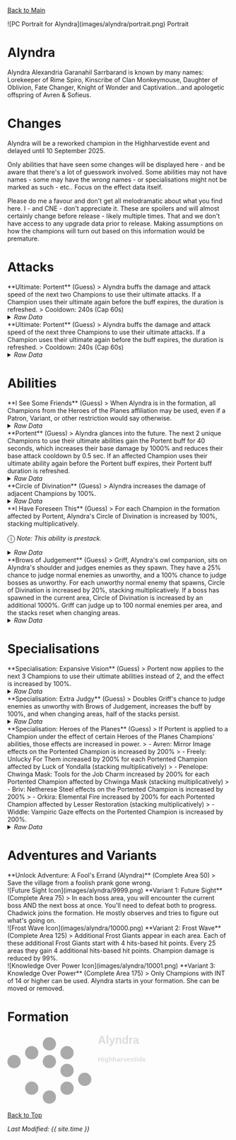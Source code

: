 [Back to Main](index.md)

<span class="championPortraitsRow">
    <span class="championPortraitsColumn">
        <span class="championPortraitsImage">
            ![PC Portrait for Alyndra](images/alyndra/portrait.png)
        </span>
        <span>
            Portrait
        </span>
    </span>
</span>

# Alyndra

Alyndra Alexandria Garanahil Sarrbarand is known by many names: Lorekeeper of Rime Spiro, Kinscribe of Clan Monkeymouse, Daughter of Oblivion, Fate Changer, Knight of Wonder and Captivation...and apologetic offspring of Avren & Sofieus.

# Changes

Alyndra will be a reworked champion in the Highharvestide event and delayed until 10 September 2025.

Only abilities that have seen some changes will be displayed here - and be aware that there's a lot of guesswork involved. Some abilities may not have names - some may have the *wrong* names - or specialisations might not be marked as such - etc.. Focus on the effect data itself.

Please do me a favour and don't get all melodramatic about what you find here. I - and CNE - don't appreciate it. These are spoilers and will almost certainly change before release - likely multiple times. That and we don't have access to any upgrade data prior to release. Making assumptions on how the champions will turn out based on this information would be premature.

# Attacks

<div markdown="1" class="abilityBorder"><div markdown="1" class="abilityBorderInner">
**Ultimate: Portent** (Guess)
> Alyndra buffs the damage and attack speed of the next two Champions to use their ultimate attacks. If a Champion uses their ultimate again before the buff expires, the duration is refreshed.  
> Cooldown: 240s (Cap 60s)
<details><summary><em>Raw Data</em></summary>
<p>
<pre>
{
    "id": 898,
    "name": "Portent",
    "description": "Alyndra buffs the damage and attack speed of the next two Champions to use their ultimate attacks.",
    "long_description": "Alyndra buffs the damage and attack speed of the next two Champions to use their ultimate attacks. If a Champion uses their ultimate again before the buff expires, the duration is refreshed.",
    "graphic_id": 27187,
    "target": "none",
    "num_targets": 0,
    "aoe_radius": 0,
    "damage_modifier": 0,
    "cooldown": 240,
    "animations": [
        {
            "type": "ultimate_attack",
            "ultimate": "alyndra_v2",
            "animation_sequence_name": "ultimate",
            "no_damage_display": true
        }
    ],
    "tags": [
        "ultimate"
    ],
    "damage_types": []
}
</pre>
</p>
</details>
</div></div>

<div markdown="1" class="abilityBorder"><div markdown="1" class="abilityBorderInner">
**Ultimate: Portent** (Guess)
> Alyndra buffs the damage and attack speed of the next three Champions to use their ultimate attacks. If a Champion uses their ultimate again before the buff expires, the duration is refreshed.  
> Cooldown: 240s (Cap 60s)
<details><summary><em>Raw Data</em></summary>
<p>
<pre>
{
    "id": 899,
    "name": "Portent",
    "description": "Alyndra buffs the damage and attack speed of the next three Champions to use their ultimate attacks.",
    "long_description": "Alyndra buffs the damage and attack speed of the next three Champions to use their ultimate attacks. If a Champion uses their ultimate again before the buff expires, the duration is refreshed.",
    "graphic_id": 27187,
    "target": "none",
    "num_targets": 0,
    "aoe_radius": 0,
    "damage_modifier": 0,
    "cooldown": 240,
    "animations": [
        {
            "type": "ultimate_attack",
            "ultimate": "alyndra_v2",
            "animation_sequence_name": "ultimate",
            "no_damage_display": true
        }
    ],
    "tags": [
        "ultimate"
    ],
    "damage_types": []
}
</pre>
</p>
</details>
</div></div>

# Abilities

<div markdown="1" class="abilityBorder"><div markdown="1" class="abilityBorderInner">
**I See Some Friends** (Guess)
> When Alyndra is in the formation, all Champions from the Heroes of the Planes affiliation may be used, even if a Patron, Variant, or other restriction would say otherwise.
<details><summary><em>Raw Data</em></summary>
<p>
<pre>
{
    "id": 2430,
    "flavour_text": "",
    "description": {
        "desc": "When Alyndra is in the formation, all Champions from the Heroes of the Planes affiliation may be used, even if a Patron, Variant, or other restriction would say otherwise."
    },
    "effect_keys": [
        {
            "off_when_benched": true,
            "effect_string": "force_allow_hero_by_tag",
            "tag": "planes"
        }
    ],
    "requirements": "",
    "graphic_id": 0,
    "large_graphic_id": 0,
    "properties": {
        "is_formation_ability": true,
        "formation_circle_icon": false,
        "retain_on_slot_changed": true,
        "show_incoming": false
    }
}
</pre>
</p>
</details>
</div></div>

<div markdown="1" class="abilityBorder"><div markdown="1" class="abilityBorderInner">
**Portent** (Guess)
> Alyndra glances into the future. The next 2 unique Champions to use their ultimate abilities gain the Portent buff for 40 seconds, which increases their base damage by 1000% and reduces their base attack cooldown by 0.5 sec. If an affected Champion uses their ultimate ability again before the Portent buff expires, their Portent buff duration is refreshed.
<details><summary><em>Raw Data</em></summary>
<p>
<pre>
{
    "id": 2437,
    "flavour_text": "",
    "description": {
        "desc": "Alyndra glances into the future. The next $portent_number unique Champions to use their ultimate abilities gain the Portent buff for $portent_time seconds, which increases their base damage by $amount% and reduces their base attack cooldown by 0.5 sec. If an affected Champion uses their ultimate ability again before the Portent buff expires, their Portent buff duration is refreshed."
    },
    "effect_keys": [
        {
            "effect_string": "alyndra_portent_v2,1000",
            "portent_time": 40,
            "portent_number": 2,
            "applied_effect_id_to_portented": 2439,
            "off_when_benched": true
        },
        {
            "effect_string": "set_ultimate_attack,898"
        }
    ],
    "requirements": "",
    "graphic_id": 27187,
    "large_graphic_id": 27187,
    "properties": {
        "is_formation_ability": true,
        "owner_use_outgoing_description": true,
        "indexed_effect_properties": true,
        "per_effect_index_bonuses": true,
        "retain_on_slot_changed": true,
        "default_bonus_index": 0
    }
}
</pre>
</p>
</details>
</div></div>

<div markdown="1" class="abilityBorder"><div markdown="1" class="abilityBorderInner">
**Circle of Divination** (Guess)
> Alyndra increases the damage of adjacent Champions by 100%.
<details><summary><em>Raw Data</em></summary>
<p>
<pre>
{
    "id": 2431,
    "flavour_text": "",
    "description": {
        "desc": "Alyndra increases the damage of adjacent Champions by $amount%."
    },
    "effect_keys": [
        {
            "effect_string": "hero_dps_multiplier_mult,100",
            "off_when_benched": true,
            "targets": [
                "adj"
            ]
        }
    ],
    "requirements": "",
    "graphic_id": 27170,
    "large_graphic_id": 27163,
    "properties": {
        "is_formation_ability": true,
        "owner_use_outgoing_description": true,
        "indexed_effect_properties": true,
        "per_effect_index_bonuses": true,
        "default_bonus_index": 0
    }
}
</pre>
</p>
</details>
</div></div>

<div markdown="1" class="abilityBorder"><div markdown="1" class="abilityBorderInner">
**I Have Foreseen This** (Guess)
> For each Champion in the formation affected by Portent, Alyndra's Circle of Divination is increased by 100%, stacking multiplicatively.

<span style="font-size:1.2em;">ⓘ</span> *Note: This ability is prestack.*
<details><summary><em>Raw Data</em></summary>
<p>
<pre>
{
    "id": 2432,
    "flavour_text": "",
    "description": {
        "desc": "For each Champion in the formation affected by Portent, Alyndra's Circle of Divination is increased by $amount%, stacking multiplicatively."
    },
    "effect_keys": [
        {
            "effect_string": "pre_stack,100",
            "skip_effect_key_desc": true
        },
        {
            "effect_string": "buff_upgrade,100,17746",
            "amount_expr": "upgrade_amount(17747,0)",
            "amount_func": "mult",
            "stack_func": "per_hero_attribute",
            "per_hero_expr": "HasEffect(`alyndra_portented_v2`)",
            "amount_updated_listeners": [
                "slot_changed",
                "effect_key_changed"
            ]
        }
    ],
    "requirements": "",
    "graphic_id": 27171,
    "large_graphic_id": 27164,
    "properties": {
        "is_formation_ability": true,
        "owner_use_outgoing_description": true,
        "indexed_effect_properties": true,
        "per_effect_index_bonuses": true,
        "default_bonus_index": 0
    }
}
</pre>
</p>
</details>
</div></div>

<div markdown="1" class="abilityBorder"><div markdown="1" class="abilityBorderInner">
**Brows of Judgement** (Guess)
> Griff, Alyndra's owl companion, sits on Alyndra's shoulder and judges enemies as they spawn. They have a 25% chance to judge normal enemies as unworthy, and a 100% chance to judge bosses as unworthy. For each unworthy normal enemy that spawns, Circle of Divination is increased by 20%, stacking multiplicatively. If a boss has spawned in the current area, Circle of Divination is increased by an additional 1000%. Griff can judge up to 100 normal enemies per area, and the stacks reset when changing areas.
<details><summary><em>Raw Data</em></summary>
<p>
<pre>
{
    "id": 2433,
    "flavour_text": "",
    "description": {
        "desc": "Griff, Alyndra's owl companion, sits on Alyndra's shoulder and judges enemies as they spawn. They have a $amount% chance to judge normal enemies as unworthy, and a 100% chance to judge bosses as unworthy. For each unworthy normal enemy that spawns, Circle of Divination is increased by $(not_buffed amount___2)%, stacking multiplicatively. If a boss has spawned in the current area, Circle of Divination is increased by an additional $amount___3%. Griff can judge up to $max_stacks___2 normal enemies per area, and the stacks reset when changing areas."
    },
    "effect_keys": [
        {
            "effect_string": "alyndra_brows_of_judgement,25",
            "off_when_benched": true,
            "half_stacks_persist": false,
            "comment": "amount is chance to apply to non-boss, otherwise, it's 100",
            "applied_effect_to_monster": {
                "effect_string": "alyndra_judged",
                "active_graphic_id": 9965,
                "active_graphic_y": -80
            }
        },
        {
            "effect_string": "buff_upgrade,20,17746",
            "max_stacks": 100,
            "manual_stacking": true,
            "stacks_multiply": true,
            "show_bonus": true
        },
        {
            "effect_string": "buff_upgrade,1000,17746",
            "apply_manually": true,
            "show_bonus": true
        }
    ],
    "requirements": "",
    "graphic_id": 10014,
    "large_graphic_id": 10011,
    "properties": {
        "is_formation_ability": true,
        "retain_on_slot_changed": true,
        "owner_use_outgoing_description": true,
        "indexed_effect_properties": true,
        "per_effect_index_bonuses": true,
        "default_bonus_index": 0
    }
}
</pre>
</p>
</details>
</div></div>

# Specialisations

<div markdown="1" class="abilityBorder"><div markdown="1" class="abilityBorderInner">
**Specialisation: Expansive Vision** (Guess)
> Portent now applies to the next 3 Champions to use their ultimate abilities instead of 2, and the effect is increased by 100%.
<details><summary><em>Raw Data</em></summary>
<p>
<pre>
{
    "id": 2434,
    "flavour_text": "",
    "description": {
        "desc": "Portent now applies to the next $portent_number_desc Champions to use their ultimate abilities instead of $original_portent_number_desc, and the effect is increased by $amount___2%."
    },
    "effect_keys": [
        {
            "effect_string": "change_upgrade_data,17752,0",
            "off_when_benched": true,
            "data": {
                "portent_number": 3
            },
            "portent_number_desc": 3,
            "original_portent_number_desc": 2
        },
        {
            "effect_string": "buff_upgrade,100,17752,0"
        },
        {
            "effect_string": "set_ultimate_attack,899"
        }
    ],
    "requirements": "",
    "graphic_id": 10015,
    "large_graphic_id": 10015,
    "properties": {
        "is_formation_ability": true,
        "owner_use_outgoing_description": true,
        "indexed_effect_properties": true,
        "per_effect_index_bonuses": true,
        "default_bonus_index": 1
    }
}
</pre>
</p>
</details>
</div></div>

<div markdown="1" class="abilityBorder"><div markdown="1" class="abilityBorderInner">
**Specialisation: Extra Judgy** (Guess)
> Doubles Griff's chance to judge enemies as unworthy with Brows of Judgement, increases the buff by 100%, and when changing areas, half of the stacks persist.
<details><summary><em>Raw Data</em></summary>
<p>
<pre>
{
    "id": 2435,
    "flavour_text": "",
    "description": {
        "desc": "Doubles Griff's chance to judge enemies as unworthy with Brows of Judgement, increases the buff by $amount___2%, and when changing areas, half of the stacks persist."
    },
    "effect_keys": [
        {
            "effect_string": "buff_upgrade,100,17748,0"
        },
        {
            "effect_string": "buff_upgrade,100,17748,1"
        },
        {
            "effect_string": "change_upgrade_data,17748,0",
            "data": {
                "half_stacks_persist": true
            }
        }
    ],
    "requirements": "",
    "graphic_id": 10016,
    "large_graphic_id": 10016,
    "properties": {
        "is_formation_ability": true,
        "owner_use_outgoing_description": true,
        "indexed_effect_properties": true,
        "per_effect_index_bonuses": true,
        "default_bonus_index": 1
    }
}
</pre>
</p>
</details>
</div></div>

<div markdown="1" class="abilityBorder"><div markdown="1" class="abilityBorderInner">
**Specialisation: Heroes of the Planes** (Guess)
> If Portent is applied to a Champion under the effect of certain Heroes of the Planes Champions' abilities, those effects are increased in power.  
> - Avren: Mirror Image effects on the Portented Champion is increased by 200%  
> - Freely: Unlucky For Them increased by 200% for each Portented Champion affected by Luck of Yondalla (stacking multiplicatively)  
> - Penelope: Chwinga Mask: Tools for the Job Charm increased by 200% for each Portented Champion affected by Chwinga Mask (stacking multiplicatively)  
> - Briv: Netherese Steel effects on the Portented Champion is increased by 200%  
> - Orkira: Elemental Fire increased by 200% for each Portented Champion affected by Lesser Restoration (stacking multiplicatively)  
> - Widdle: Vampiric Gaze effects on the Portented Champion is increased by 200%.
<details><summary><em>Raw Data</em></summary>
<p>
<pre>
{
    "id": 2436,
    "flavour_text": "",
    "description": {
        "desc": "If Portent is applied to a Champion under the effect of certain Heroes of the Planes Champions' abilities, those effects are increased in power.",
        "post": {
            "conditions": [
                {
                    "condition": "not static_desc",
                    "desc": "^^Avren: Mirror Image effects on the Portented Champion is increased by $(amount)%^Freely: Unlucky For Them increased by $(amount___2)% for each Portented Champion affected by Luck of Yondalla (stacking multiplicatively)^Penelope: Chwinga Mask: Tools for the Job Charm increased by $(amount___3)% for each Portented Champion affected by Chwinga Mask (stacking multiplicatively)^Briv: Netherese Steel effects on the Portented Champion is increased by $(amount___6)%^Orkira: Elemental Fire increased by $(amount___8)% for each Portented Champion affected by Lesser Restoration (stacking multiplicatively)^Widdle: Vampiric Gaze effects on the Portented Champion is increased by $(amount___7)%"
                }
            ]
        }
    },
    "effect_keys": [
        {
            "effect_string": "alyndra_portent_additional_applied_effect,200",
            "off_when_benched": true,
            "additional_applied_effect_to_portented": {
                "effect_string": "effect_def,826"
            }
        },
        {
            "effect_string": "buff_upgrade,200,4045",
            "stacks_from_amount_func": "per_crusader",
            "stacks_multiply": true,
            "has_effect_keys": [
                "alyndra_portented_v2",
                "luck_of_yondalla_blessing"
            ],
            "amount_updated_listeners": [
                "effect_key_changed"
            ],
            "changing_effect_keys": [
                "alyndra_portented_v2",
                "luck_of_yondalla_blessing"
            ]
        },
        {
            "effect_string": "buff_upgrade,200,14701,2",
            "stacks_from_amount_func": "per_crusader",
            "stacks_multiply": true,
            "has_effect_keys": [
                "alyndra_portented_v2"
            ],
            "amount_updated_listeners": [
                "effect_key_changed"
            ],
            "changing_effect_keys": [
                "alyndra_portented_v2"
            ]
        },
        {
            "effect_string": "show_in_freely_incoming,200",
            "targets": [
                {
                    "type": "heroes",
                    "hero_ids": [
                        63
                    ]
                }
            ],
            "stacks_from_amount_func": "per_crusader",
            "stacks_multiply": true,
            "has_effect_keys": [
                "alyndra_portented_v2",
                "luck_of_yondalla_blessing"
            ],
            "amount_updated_listeners": [
                "effect_key_changed"
            ],
            "changing_effect_keys": [
                "alyndra_portented_v2",
                "luck_of_yondalla_blessing"
            ],
            "override_key_desc": "Increases the effect of Freely's Unlucky For Them ability by $(amount)%"
        },
        {
            "effect_string": "show_in_penelope_incoming,200",
            "targets": [
                {
                    "type": "heroes",
                    "hero_ids": [
                        71
                    ]
                }
            ],
            "stacks_from_amount_func": "per_crusader",
            "stacks_multiply": true,
            "has_effect_keys": [
                "alyndra_portented_v2"
            ],
            "amount_updated_listeners": [
                "effect_key_changed"
            ],
            "changing_effect_keys": [
                "alyndra_portented_v2"
            ],
            "override_key_desc": "Increases the effect of Penelope's Chwinga Mask: Tools for the Job Charm ability by $(amount)%"
        },
        {
            "effect_string": "alyndra_portent_additional_applied_effect,200",
            "off_when_benched": true,
            "additional_applied_effect_to_portented": {
                "effect_string": "effect_def,1001"
            }
        },
        {
            "effect_string": "alyndra_portent_additional_applied_effect,200",
            "off_when_benched": true,
            "additional_applied_effect_to_portented": {
                "effect_string": "effect_def,1002"
            }
        },
        {
            "effect_string": "buff_upgrade,200,5573",
            "stacks_from_amount_func": "per_crusader",
            "stacks_multiply": true,
            "has_effect_keys": [
                "alyndra_portented_v2",
                "orkira_lesser_restoration"
            ],
            "amount_updated_listeners": [
                "effect_key_changed"
            ],
            "changing_effect_keys": [
                "alyndra_portented_v2",
                "orkira_lesser_restoration"
            ]
        },
        {
            "effect_string": "show_in_orkira_incoming,200",
            "targets": [
                {
                    "type": "heroes",
                    "hero_ids": [
                        78
                    ]
                }
            ],
            "stacks_from_amount_func": "per_crusader",
            "stacks_multiply": true,
            "has_effect_keys": [
                "alyndra_portented_v2",
                "orkira_lesser_restoration"
            ],
            "amount_updated_listeners": [
                "effect_key_changed"
            ],
            "changing_effect_keys": [
                "alyndra_portented_v2",
                "orkira_lesser_restoration"
            ],
            "override_key_desc": "Increases the effect of Orkira's Elemental Fire ability by $(amount)%",
            "use_computed_amount_for_description": true
        }
    ],
    "requirements": "",
    "graphic_id": 27181,
    "large_graphic_id": 27181,
    "properties": {
        "is_formation_ability": true,
        "owner_use_outgoing_description": true,
        "indexed_effect_properties": true
    }
}
</pre>
</p>
</details>
</div></div>

# Adventures and Variants

<div markdown="1" class="abilityBorder"><div markdown="1" class="abilityBorderInner">
**Unlock Adventure: A Fool's Errand (Alyndra)** (Complete Area 50)
> Save the village from a foolish prank gone wrong.
</div></div>
<div markdown="1" class="abilityBorder"><div markdown="1" class="abilityBorderInner">
![Future Sight Icon](images/alyndra/9999.png) **Variant 1: Future Sight** (Complete Area 75)
> In each boss area, you will encounter the current boss AND the next boss at once. You'll need to defeat both to progress. Chadwick joins the formation. He mostly observes and tries to figure out what's going on.
</div></div>
<div markdown="1" class="abilityBorder"><div markdown="1" class="abilityBorderInner">
![Frost Wave Icon](images/alyndra/10000.png) **Variant 2: Frost Wave** (Complete Area 125)
> Additional Frost Giants appear in each area. Each of these additional Frost Giants start with 4 hits-based hit points. Every 25 areas they gain 4 additional hits-based hit points. Champion damage is reduced by 99%.
</div></div>
<div markdown="1" class="abilityBorder"><div markdown="1" class="abilityBorderInner">
![Knowledge Over Power Icon](images/alyndra/10001.png) **Variant 3: Knowledge Over Power** (Complete Area 175)
> Only Champions with INT of 14 or higher can be used. Alyndra starts in your formation. She can be moved or removed.
</div></div>

# Formation

<span class="formationBorder">
    <svg xmlns="http://www.w3.org/2000/svg" id="Alyndra" fill="#aaa" data-formationName="Alyndra" data-campaignName="Highharvestide" width="319" height="160"><circle cx="175" cy="105" r="15"/><circle cx="135" cy="45" r="15"/><circle cx="135" cy="85" r="15"/><circle cx="135" cy="125" r="15"/><circle cx="95" cy="25" r="15"/><circle cx="95" cy="65" r="15"/><circle cx="95" cy="145" r="15"/><circle cx="55" cy="45" r="15"/><circle cx="55" cy="125" r="15"/><circle cx="15" cy="65" r="15"/><text x="205" y="25" fill="#dcdcdc" font-size="25" font-family="Arial" font-weight="bold">Alyndra</text><text x="205" y="65" fill="#dcdcdc" font-size="15" font-family="Arial" font-weight="bold">Highharvestide</text></svg>
</span>

[Back to Top](#top)

*Last Modified: {{ site.time }}*